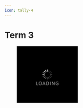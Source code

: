 ```yaml
---
icon: tally-4
---
```


# Term 3



<figure><img src="../.gitbook/assets/200w.gif" alt=""><figcaption></figcaption></figure>
